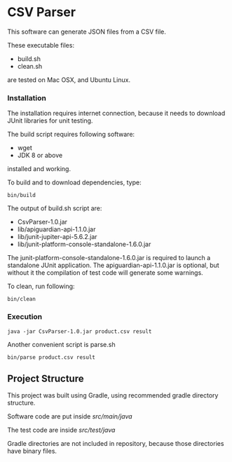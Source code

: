 # CSV Parser

This software can generate JSON files from a CSV file.

These executable files:
* build.sh
* clean.sh 

are tested on Mac OSX, and Ubuntu Linux.

### Installation
The installation requires internet connection, because it needs to download JUnit libraries for unit testing.

The build script requires following software:
* wget
* JDK 8 or above

installed and working.

To build and to download dependencies, type:

```shell script
bin/build
```

The output of build.sh script are:
* CsvParser-1.0.jar
* lib/apiguardian-api-1.1.0.jar
* lib/junit-jupiter-api-5.6.2.jar
* lib/junit-platform-console-standalone-1.6.0.jar

The junit-platform-console-standalone-1.6.0.jar is required to launch a standalone JUnit application.
The apiguardian-api-1.1.0.jar is optional, but without it the compilation of test code will generate some warnings.

To clean, run following:
```shell script
bin/clean
```

### Execution

```shell script
java -jar CsvParser-1.0.jar product.csv result
```

Another convenient script is parse.sh
```shell script
bin/parse product.csv result
```

## Project Structure

This project was built using Gradle, using recommended gradle directory structure.

Software code are put inside
*src/main/java*

The test code are inside *src/test/java*

Gradle directories are not included in repository, because those directories have binary files.
